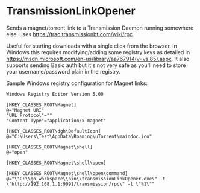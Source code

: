 # TransmissionLinkOpener

Sends a magnet/torrent link to a Transmission Daemon running somewhere else, uses https://trac.transmissionbt.com/wiki/rpc.   


Useful for starting downloads with a single click from the browser. In Windows this requires modifying/adding some registry keys as detailed in https://msdn.microsoft.com/en-us/library/aa767914(v=vs.85).aspx.
It also supports sending Basic auth but it's not very safe as you'll need to store your username/password plain in the registry.

Sample Windows registry configuration for Magnet links:
```
Windows Registry Editor Version 5.00

[HKEY_CLASSES_ROOT\Magnet]
@="Magnet URI"
"URL Protocol"=""
"Content Type"="application/x-magnet"

[HKEY_CLASSES_ROOT\dgh\DefaultIcon]
@="C:\Users\Test\AppData\Roaming\uTorrent\maindoc.ico"

[HKEY_CLASSES_ROOT\Magnet\shell]
@="open"

[HKEY_CLASSES_ROOT\Magnet\shell\open]

[HKEY_CLASSES_ROOT\Magnet\shell\open\command]
@="\"C:\\go_workspace\\bin\\transmissionLinkOpener.exe\" -t \"http://192.168.1.1:9091/transmission/rpc\" -l \"%1\""
```
